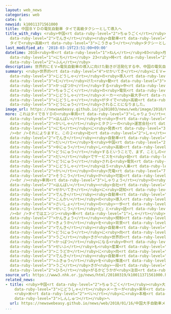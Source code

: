 ```yaml
---
layout: web_news
categories: web
cate: 6
newsid: k10011371561000
title: 中国ＢＹＤの電気自動車 タイで高級タクシーとして導入へ
title_with_ruby: <ruby>中国<rt data-ruby-level="2">ちゅうごく</rt></ruby>ＢＹＤの<ruby>電気<rt
  data-ruby-level="2">でんき</rt></ruby><ruby>自動車<rt data-ruby-level="3">じどうしゃ</rt></ruby>
  タイで<ruby>高級<rt data-ruby-level="3">こうきゅう</rt></ruby>タクシーとして<ruby>導入<rt data-ruby-level="5">どうにゅう</rt></ruby>へ
last_modified_at: '2018-03-19T23:51:00+09:00'
datetime: 2018<ruby>年<rt data-ruby-level="1">ねん</rt></ruby>03<ruby>月<rt data-ruby-level="1">がつ</rt></ruby>19<ruby>日<rt
  data-ruby-level="1">にち</rt></ruby> 23<ruby>時<rt data-ruby-level="2">じ</rt></ruby>51<ruby>分<rt
  data-ruby-level="2">ふん</rt></ruby>
description: 世界的にＥＶ=電気自動車の導入に向けた動きが活発化する中、中国の電気自動車メーカー最大手「ＢＹＤ」の自動車がタイで高級タクシーとして導入されることになりました。
summary: <ruby>世界的<rt data-ruby-level="4">せかいてき</rt></ruby>にＥＶ=<ruby>電気<rt data-ruby-level="2">でんき</rt></ruby><ruby>自動車<rt
  data-ruby-level="3">じどうしゃ</rt></ruby>の<ruby>導入<rt data-ruby-level="5">どうにゅう</rt></ruby>に<ruby>向<rt
  data-ruby-level="3">む</rt></ruby>けた<ruby>動<rt data-ruby-level="3">うご</rt></ruby>きが<ruby>活発化<rt
  data-ruby-level="3">かっぱつか</rt></ruby>する<ruby>中<rt data-ruby-level="1">なか</rt></ruby>、<ruby>中国<rt
  data-ruby-level="2">ちゅうごく</rt></ruby>の<ruby>電気<rt data-ruby-level="2">でんき</rt></ruby><ruby>自動車<rt
  data-ruby-level="3">じどうしゃ</rt></ruby>メーカー<ruby>最大手<rt data-ruby-level="4">さいおおて</rt></ruby>「ＢＹＤ」の<ruby>自動車<rt
  data-ruby-level="3">じどうしゃ</rt></ruby>がタイで<ruby>高級<rt data-ruby-level="3">こうきゅう</rt></ruby>タクシーとして<ruby>導入<rt
  data-ruby-level="5">どうにゅう</rt></ruby>されることになりました。
image_url: https://newswebeasy.github.io/ja201803/news/web/image/2018/03/19/K10011371561_1803200037_1803200037_01_02.jpg
more: これはタイでＢＹＤの<ruby>車両<rt data-ruby-level="3">しゃりょう</rt></ruby>の<ruby>輸入<rt data-ruby-level="5">ゆにゅう</rt></ruby><ruby>販売<rt
  data-ruby-level="7">はんばい</rt></ruby>を<ruby>手<rt data-ruby-level="1">て</rt></ruby>がける<ruby>会社<rt
  data-ruby-level="2">かいしゃ</rt></ruby>とタクシーの<ruby>運営会社<rt data-ruby-level="5">うんえいがいしゃ</rt></ruby>が１９<ruby>日<rt
  data-ruby-level="1">にち</rt></ruby>に<ruby>発表<rt data-ruby-level="3">はっぴょう</rt></ruby>しました。<br
  /><br />それによりますと、この２<ruby>社<rt data-ruby-level="2">しゃ</rt></ruby>は<ruby>来年<rt data-ruby-level="2">らいねん</rt></ruby>までにＢＹＤの<ruby>電気<rt
  data-ruby-level="2">でんき</rt></ruby><ruby>自動車<rt data-ruby-level="3">じどうしゃ</rt></ruby>１０００<ruby>台<rt
  data-ruby-level="2">だい</rt></ruby>を<ruby>中国<rt data-ruby-level="2">ちゅうごく</rt></ruby>から<ruby>輸入<rt
  data-ruby-level="5">ゆにゅう</rt></ruby>し<ruby>高級<rt data-ruby-level="3">こうきゅう</rt></ruby>タクシーとして<ruby>導入<rt
  data-ruby-level="5">どうにゅう</rt></ruby>するということで、まず、ことしの<ruby>夏<rt data-ruby-level="2">なつ</rt></ruby>にも１００<ruby>台<rt
  data-ruby-level="2">だい</rt></ruby>でサービスを<ruby>始<rt data-ruby-level="3">はじ</rt></ruby>めます。<ruby>導入<rt
  data-ruby-level="5">どうにゅう</rt></ruby>される<ruby>電気<rt data-ruby-level="2">でんき</rt></ruby><ruby>自動車<rt
  data-ruby-level="3">じどうしゃ</rt></ruby>は５<ruby>人乗<rt data-ruby-level="3">にんの</rt></ruby>りで、１<ruby>回<rt
  data-ruby-level="2">かい</rt></ruby>の<ruby>充電<rt data-ruby-level="7">じゅうでん</rt></ruby>で３５０キロの<ruby>走行<rt
  data-ruby-level="2">そうこう</rt></ruby>が<ruby>可能<rt data-ruby-level="5">かのう</rt></ruby>だということです。<br
  /><br /><ruby>車両<rt data-ruby-level="3">しゃりょう</rt></ruby>の<ruby>輸入<rt data-ruby-level="5">ゆにゅう</rt></ruby><ruby>販売<rt
  data-ruby-level="7">はんばい</rt></ruby><ruby>会社<rt data-ruby-level="2">がいしゃ</rt></ruby>のアピシャットさんは「ＢＹＤは<ruby>世界的<rt
  data-ruby-level="4">せかいてき</rt></ruby>に<ruby>認知<rt data-ruby-level="7">にんち</rt></ruby>された<ruby>電気<rt
  data-ruby-level="2">でんき</rt></ruby><ruby>自動車<rt data-ruby-level="3">じどうしゃ</rt></ruby>メーカーだ。<ruby>今回<rt
  data-ruby-level="2">こんかい</rt></ruby>の<ruby>導入<rt data-ruby-level="5">どうにゅう</rt></ruby>は<ruby>最初<rt
  data-ruby-level="4">さいしょ</rt></ruby>の<ruby>一歩<rt data-ruby-level="2">いっぽ</rt></ruby>として<ruby>成功<rt
  data-ruby-level="4">せいこう</rt></ruby>だ」と<ruby>話<rt data-ruby-level="2">はな</rt></ruby>しています。<br
  /><br />タイではエンジン<ruby>車<rt data-ruby-level="1">しゃ</rt></ruby>が<ruby>主流<rt data-ruby-level="3">しゅりゅう</rt></ruby>ですが、<ruby>環境<rt
  data-ruby-level="7">かんきょう</rt></ruby><ruby>規制<rt data-ruby-level="5">きせい</rt></ruby>の<ruby>強化<rt
  data-ruby-level="3">きょうか</rt></ruby>を<ruby>背景<rt data-ruby-level="6">はいけい</rt></ruby>に<ruby>電気<rt
  data-ruby-level="2">でんき</rt></ruby><ruby>自動車<rt data-ruby-level="3">じどうしゃ</rt></ruby>の<ruby>導入<rt
  data-ruby-level="5">どうにゅう</rt></ruby>に<ruby>向<rt data-ruby-level="3">む</rt></ruby>けた<ruby>動<rt
  data-ruby-level="3">うご</rt></ruby>きが<ruby>世界的<rt data-ruby-level="4">せかいてき</rt></ruby>に<ruby>活発<rt
  data-ruby-level="3">かっぱつ</rt></ruby>になる<ruby>中<rt data-ruby-level="1">なか</rt></ruby>で、タイ<ruby>政府<rt
  data-ruby-level="5">せいふ</rt></ruby>も<ruby>産業<rt data-ruby-level="4">さんぎょう</rt></ruby>の<ruby>高度化<rt
  data-ruby-level="3">こうどか</rt></ruby>に<ruby>向<rt data-ruby-level="3">む</rt></ruby>けて<ruby>電気<rt
  data-ruby-level="2">でんき</rt></ruby><ruby>自動車<rt data-ruby-level="3">じどうしゃ</rt></ruby>の<ruby>普及<rt
  data-ruby-level="7">ふきゅう</rt></ruby>を<ruby>推進<rt data-ruby-level="6">すいしん</rt></ruby>しており、こうした<ruby>動<rt
  data-ruby-level="3">うご</rt></ruby>きが<ruby>一段<rt data-ruby-level="6">いちだん</rt></ruby>と<ruby>広<rt
  data-ruby-level="2">ひろ</rt></ruby>がるかどうかが<ruby>注目<rt data-ruby-level="3">ちゅうもく</rt></ruby>されます。
source_url: https://www3.nhk.or.jp/news/html/20180319/k10011371561000.html
related_news:
- title: <ruby>中国<rt data-ruby-level="2">ちゅうごく</rt></ruby><ruby>大手<rt data-ruby-level="1">おおて</rt></ruby><ruby>自動車<rt
    data-ruby-level="3">じどうしゃ</rt></ruby>メーカーが<ruby>来年<rt data-ruby-level="2">らいねん</rt></ruby>
    <ruby>米<rt data-ruby-level="2">べい</rt></ruby>に<ruby>本格<rt data-ruby-level="5">ほんかく</rt></ruby><ruby>進出<rt
    data-ruby-level="3">しんしゅつ</rt></ruby>へ
  url: https://newswebeasy.github.io/news/web/2018/01/16/中国大手自動車メーカーが来年-米に本格進出へ
...
```

